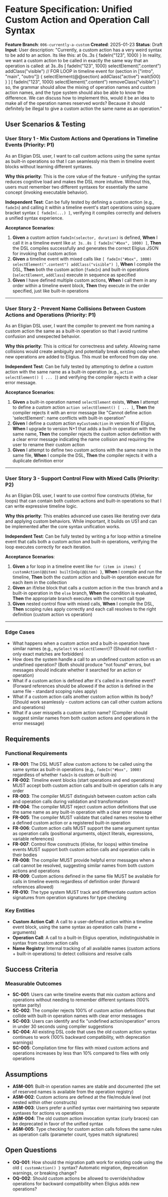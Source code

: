 # Feature Specification: Unified Custom Action and Operation Call Syntax

**Feature Branch**: `006-currently-a-custom`
**Created**: 2025-01-23
**Status**: Draft
**Input**: User description: "Currently, a custom action has a very weird syntax to be add to an action. Its like this: at 0s..3s { fadeIn(\"123\", 1000) } In reality, we want a custom action to be called in exactly the same way that an operation is called: at 3s..8s [ fadeIn(\"123\", 1000) selectElement(\".content\") addClass(\"visible\") // FOR LOOP in timeline event for (section in [\"intro\", \"main\", \"outro\"]) { selectElement(@@section) addClass(\"active\") wait(500) } ] [ fadeIn(\"123\", 1000) selectElement(\".content\") removeClass(\"visible\") ] so, the grammar should allow the mixing of operation names and custom action names, and the type system should also be able to know the difference. We can discuss how to implement this, would it be an idea to make all of the operation names reserved words? Because it should definitely be illegal to give a custom action the same name as an operation."

## User Scenarios & Testing

### User Story 1 - Mix Custom Actions and Operations in Timeline Events (Priority: P1)

As an Eligian DSL user, I want to call custom actions using the same syntax as built-in operations so that I can seamlessly mix them in timeline event blocks without learning different syntaxes.

**Why this priority**: This is the core value of the feature - unifying the syntax reduces cognitive load and makes the DSL more intuitive. Without this, users must remember two different syntaxes for essentially the same concept (invoking executable behavior).

**Independent Test**: Can be fully tested by defining a custom action (e.g., `fadeIn`) and calling it within a timeline event's start operations using square bracket syntax `[ fadeIn(...) ]`, verifying it compiles correctly and delivers a unified syntax experience.

**Acceptance Scenarios**:

1. **Given** a custom action `fadeIn(selector, duration)` is defined, **When** I call it in a timeline event like `at 3s..8s [ fadeIn("#box", 1000) ]`, **Then** the DSL compiles successfully and generates the correct Eligius JSON for invoking that custom action
2. **Given** a timeline event with mixed calls like `[ fadeIn("#box", 1000) selectElement(".content") addClass("visible") ]`, **When** I compile the DSL, **Then** both the custom action (`fadeIn`) and built-in operations (`selectElement`, `addClass`) execute in sequence as specified
3. **Given** I have defined multiple custom actions, **When** I call them in any order within a timeline event block, **Then** they execute in the order specified, just like built-in operations

---

### User Story 2 - Prevent Name Collisions Between Custom Actions and Operations (Priority: P1)

As an Eligian DSL user, I want the compiler to prevent me from naming a custom action the same as a built-in operation so that I avoid runtime confusion and unexpected behavior.

**Why this priority**: This is critical for correctness and safety. Allowing name collisions would create ambiguity and potentially break existing code when new operations are added to Eligius. This must be enforced from day one.

**Independent Test**: Can be fully tested by attempting to define a custom action with the same name as a built-in operation (e.g., `action selectElement() [ ... ]`) and verifying the compiler rejects it with a clear error message.

**Acceptance Scenarios**:

1. **Given** a built-in operation named `selectElement` exists, **When** I attempt to define a custom action `action selectElement() [ ... ]`, **Then** the compiler rejects it with an error message like "Cannot define action 'selectElement': name conflicts with built-in operation"
2. **Given** I define a custom action `myCustomAction` in version N of Eligius, **When** I upgrade to version N+1 that adds a built-in operation with the same name, **Then** the compiler rejects the custom action definition with a clear error message indicating the name collision and requiring the user to rename their custom action
3. **Given** I attempt to define two custom actions with the same name in the same file, **When** I compile the DSL, **Then** the compiler rejects it with a duplicate definition error

---

### User Story 3 - Support Control Flow with Mixed Calls (Priority: P2)

As an Eligian DSL user, I want to use control flow constructs (if/else, for loops) that can contain both custom actions and built-in operations so that I can write expressive timeline logic.

**Why this priority**: This enables advanced use cases like iterating over data and applying custom behaviors. While important, it builds on US1 and can be implemented after the core syntax unification works.

**Independent Test**: Can be fully tested by writing a for loop within a timeline event that calls both a custom action and built-in operations, verifying the loop executes correctly for each iteration.

**Acceptance Scenarios**:

1. **Given** a for loop in a timeline event like `for (item in items) { customAction(@@item) builtInOp(@@item) }`, **When** I compile and run the timeline, **Then** both the custom action and built-in operation execute for each item in the collection
2. **Given** an if/else block that calls a custom action in the `then` branch and a built-in operation in the `else` branch, **When** the condition is evaluated, **Then** the appropriate branch executes with the correct call type
3. **Given** nested control flow with mixed calls, **When** I compile the DSL, **Then** scoping rules apply correctly and each call resolves to the right definition (custom action vs operation)

---

### Edge Cases

- What happens when a custom action and a built-in operation have similar names (e.g., `mySelect` vs `selectElement`)? (Should not conflict - only exact matches are forbidden)
- How does the system handle a call to an undefined custom action vs an undefined operation? (Both should produce "not found" errors, but messages should indicate whether it searched for an action or operation)
- What if a custom action is defined after it's called in a timeline event? (Forward references should be allowed if the action is defined in the same file - standard scoping rules apply)
- What if a custom action calls another custom action within its body? (Should work seamlessly - custom actions can call other custom actions and operations)
- What if a user misspells a custom action name? (Compiler should suggest similar names from both custom actions and operations in the error message)

## Requirements

### Functional Requirements

- **FR-001**: The DSL MUST allow custom actions to be called using the same syntax as built-in operations (e.g., `fadeIn("#box", 1000)` regardless of whether `fadeIn` is custom or built-in)
- **FR-002**: Timeline event blocks (start operations and end operations) MUST accept both custom action calls and built-in operation calls in any order
- **FR-003**: The compiler MUST distinguish between custom action calls and operation calls during validation and transformation
- **FR-004**: The compiler MUST reject custom action definitions that use the same name as any built-in operation with a clear error message
- **FR-005**: The compiler MUST validate that called names resolve to either a defined custom action or a registered built-in operation
- **FR-006**: Custom action calls MUST support the same argument syntax as operation calls (positional arguments, object literals, expressions, variable references)
- **FR-007**: Control flow constructs (if/else, for loops) within timeline events MUST support both custom action calls and operation calls in their bodies
- **FR-008**: The compiler MUST provide helpful error messages when a call cannot be resolved, suggesting similar names from both custom actions and operations
- **FR-009**: Custom actions defined in the same file MUST be available for calls in timeline events regardless of definition order (forward references allowed)
- **FR-010**: The type system MUST track and differentiate custom action signatures from operation signatures for type checking

### Key Entities

- **Custom Action Call**: A call to a user-defined action within a timeline event block, using the same syntax as operation calls (name + arguments)
- **Operation Call**: A call to a built-in Eligius operation, indistinguishable in syntax from custom action calls
- **Name Registry**: Internal tracking of all available names (custom actions + built-in operations) to detect collisions and resolve calls

## Success Criteria

### Measurable Outcomes

- **SC-001**: Users can write timeline events that mix custom actions and operations without needing to remember different syntaxes (100% syntax parity)
- **SC-002**: The compiler rejects 100% of custom action definitions that collide with built-in operation names with clear error messages
- **SC-003**: Users can identify and fix "undefined action/operation" errors in under 30 seconds using compiler suggestions
- **SC-004**: All existing DSL code that uses the old custom action syntax continues to work (100% backward compatibility, with deprecation warnings)
- **SC-005**: Compilation time for files with mixed custom actions and operations increases by less than 10% compared to files with only operations

## Assumptions

- **ASM-001**: Built-in operation names are stable and documented (the set of reserved names is available from the operation registry)
- **ASM-002**: Custom actions are defined at the file/module level (not nested within other constructs)
- **ASM-003**: Users prefer a unified syntax over maintaining two separate syntaxes for actions vs operations
- **ASM-004**: The old custom action invocation syntax (curly braces) can be deprecated in favor of the unified syntax
- **ASM-005**: Type checking for custom action calls follows the same rules as operation calls (parameter count, types match signatures)

## Open Questions

- **OQ-001**: How should the migration path work for existing code using the old `{ customAction() }` syntax? Automatic migration, deprecation warnings, or breaking change?
- **OQ-002**: Should custom actions be allowed to override/shadow operations for backward compatibility when Eligius adds new operations?
